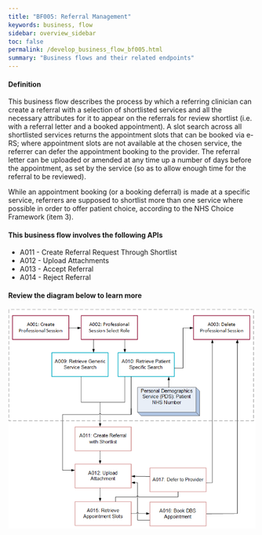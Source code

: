 ```yaml
---
title: "BF005: Referral Management"
keywords: business, flow
sidebar: overview_sidebar
toc: false
permalink: /develop_business_flow_bf005.html
summary: "Business flows and their related endpoints"
---
```


#### Definition

This business flow describes the process by which a referring clinician can create a referral with a selection of shortlisted services and all the necessary attributes for it to appear on the referrals for review shortlist (i.e. with a referral letter and a booked appointment). A slot search across all shortlisted services returns the appointment slots that can be booked via e-RS; where appointment slots are not available at the chosen service, the referrer can defer the appointment booking to the provider. The referral letter can be uploaded or amended at any time up a number of days before the appointment, as set by the service (so as to allow enough time for the referral to be reviewed).

While an appointment booking (or a booking deferral) is made at a specific service, referrers are supposed to shortlist more than one service where possible in order to offer patient choice, according to the NHS Choice Framework (item 3).

#### This business flow involves the following APIs

* A011 - Create Referral Request Through Shortlist
* A012 - Upload Attachments
* A013 - Accept Referral
* A014 - Reject Referral

#### Review the diagram below to learn more

![BF005: Referral Management](images/develop/BF005-ReferralManagement.png)
